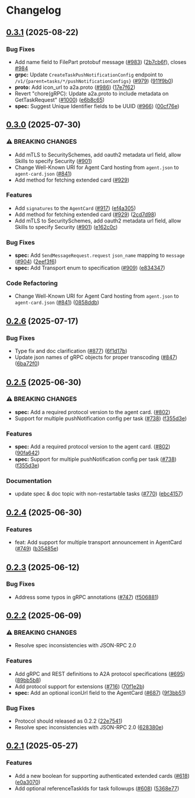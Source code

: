 # Changelog

## [0.3.1](https://github.com/a2aproject/A2A/compare/v0.3.0...v0.3.1) (2025-08-22)


### Bug Fixes

* Add name field to FilePart protobuf message ([#983](https://github.com/a2aproject/A2A/issues/983)) ([2b7cb6f](https://github.com/a2aproject/A2A/commit/2b7cb6f8408e6324c48fb82c71839c67a18f1fab)), closes [#984](https://github.com/a2aproject/A2A/issues/984)
* **grpc:** Update `CreateTaskPushNotificationConfig` endpoint to `/v1/{parent=tasks/*/pushNotificationConfigs}` ([#979](https://github.com/a2aproject/A2A/issues/979)) ([911f9b0](https://github.com/a2aproject/A2A/commit/911f9b059c52dd65497b76ccf63d196ca84c7f0e))
* **proto:** Add icon_url to a2a.proto ([#986](https://github.com/a2aproject/A2A/issues/986)) ([17e7f62](https://github.com/a2aproject/A2A/commit/17e7f62df9a3e4ca0768ab8d4f0bb7573b3d73e1))
* Revert "chore(gRPC): Update a2a.proto to include metadata on GetTaskRequest" ([#1000](https://github.com/a2aproject/A2A/issues/1000)) ([e6b8c65](https://github.com/a2aproject/A2A/commit/e6b8c654a86a6ee461bb5c7be5d5b81004b80a92))
* **spec:** Suggest Unique Identifier fields to be UUID ([#966](https://github.com/a2aproject/A2A/issues/966)) ([00cf76e](https://github.com/a2aproject/A2A/commit/00cf76e7bbc752842ef254f3d4136ed1b5751f6e))

## [0.3.0](https://github.com/a2aproject/A2A/compare/v0.2.6...v0.3.0) (2025-07-30)


### ⚠ BREAKING CHANGES

* Add mTLS to SecuritySchemes, add oauth2 metadata url field, allow Skills to specify Security ([#901](https://github.com/a2aproject/A2A/issues/901))
* Change Well-Known URI for Agent Card hosting from `agent.json` to `agent-card.json` ([#841](https://github.com/a2aproject/A2A/issues/841))
* Add method for fetching extended card ([#929](https://github.com/a2aproject/A2A/issues/929))

### Features

* Add `signatures` to the `AgentCard` ([#917](https://github.com/a2aproject/A2A/issues/917)) ([ef4a305](https://github.com/a2aproject/A2A/commit/ef4a30505381e99b20103724cabef024389bacef))
* Add method for fetching extended card ([#929](https://github.com/a2aproject/A2A/issues/929)) ([2cd7d98](https://github.com/a2aproject/A2A/commit/2cd7d98bc8566601b9a18ca8afe92a0b4d203248))
* Add mTLS to SecuritySchemes, add oauth2 metadata url field, allow Skills to specify Security ([#901](https://github.com/a2aproject/A2A/issues/901)) ([e162c0c](https://github.com/a2aproject/A2A/commit/e162c0c6c4f609d2f4eef9042466d176ec75ebda))


### Bug Fixes

* **spec:** Add `SendMessageRequest.request` `json_name` mapping to `message` ([#904](https://github.com/a2aproject/A2A/issues/904)) ([2eef3f6](https://github.com/a2aproject/A2A/commit/2eef3f6113851e690cee70a1b1643e1ffd6d2a60))
* **spec:** Add Transport enum to specification ([#909](https://github.com/a2aproject/A2A/issues/909)) ([e834347](https://github.com/a2aproject/A2A/commit/e834347c279186d9d7873b352298e8b19737dd5a))


### Code Refactoring

* Change Well-Known URI for Agent Card hosting from `agent.json` to `agent-card.json` ([#841](https://github.com/a2aproject/A2A/issues/841)) ([0858ddb](https://github.com/a2aproject/A2A/commit/0858ddb884dc4671681fd819648dfd697176abb3))

## [0.2.6](https://github.com/a2aproject/A2A/compare/v0.2.5...v0.2.6) (2025-07-17)


### Bug Fixes

* Type fix and doc clarification ([#877](https://github.com/a2aproject/A2A/issues/877)) ([6f1d17b](https://github.com/a2aproject/A2A/commit/6f1d17ba806c32f2b6fbe465be93ec13bfe7d83c))
* Update json names of gRPC objects for proper transcoding  ([#847](https://github.com/a2aproject/A2A/issues/847)) ([6ba72f0](https://github.com/a2aproject/A2A/commit/6ba72f0d51c2e3d0728f84e9743b6d0e88730b51))

## [0.2.5](https://github.com/a2aproject/A2A/compare/v0.2.4...v0.2.5) (2025-06-30)


### ⚠ BREAKING CHANGES

* **spec:** Add a required protocol version to the agent card. ([#802](https://github.com/a2aproject/A2A/issues/802))
* Support for multiple pushNotification config per task ([#738](https://github.com/a2aproject/A2A/issues/738)) ([f355d3e](https://github.com/a2aproject/A2A/commit/f355d3e922de61ba97873fe2989a8987fc89eec2))


### Features

* **spec:** Add a required protocol version to the agent card. ([#802](https://github.com/a2aproject/A2A/issues/802)) ([90fa642](https://github.com/a2aproject/A2A/commit/90fa64209498948b329a7b2ac6ec38942369157a))
* **spec:** Support for multiple pushNotification config per task ([#738](https://github.com/a2aproject/A2A/issues/738)) ([f355d3e](https://github.com/a2aproject/A2A/commit/f355d3e922de61ba97873fe2989a8987fc89eec2))


### Documentation

* update spec & doc topic with non-restartable tasks ([#770](https://github.com/a2aproject/A2A/issues/770)) ([ebc4157](https://github.com/a2aproject/A2A/commit/ebc4157ca87ae08d1c55e38e522a1a17201f2854))

## [0.2.4](https://github.com/a2aproject/A2A/compare/v0.2.3...v0.2.4) (2025-06-30)


### Features

* feat: Add support for multiple transport announcement in AgentCard ([#749](https://github.com/a2aproject/A2A/issues/749)) ([b35485e](https://github.com/a2aproject/A2A/commit/b35485e02e796d15232dec01acfab93fc858c3ec))

## [0.2.3](https://github.com/a2aproject/A2A/compare/v0.2.2...v0.2.3) (2025-06-12)


### Bug Fixes

* Address some typos in gRPC annotations ([#747](https://github.com/a2aproject/A2A/issues/747)) ([f506881](https://github.com/a2aproject/A2A/commit/f506881c9b8ff0632d7c7107d5c426646ae31592))

## [0.2.2](https://github.com/a2aproject/A2A/compare/v0.2.1...v0.2.2) (2025-06-09)


### ⚠ BREAKING CHANGES

* Resolve spec inconsistencies with JSON-RPC 2.0

### Features

* Add gRPC and REST definitions to A2A protocol specifications ([#695](https://github.com/a2aproject/A2A/issues/695)) ([89bb5b8](https://github.com/a2aproject/A2A/commit/89bb5b82438b74ff7bb0fafbe335db7100a0ac57))
* Add protocol support for extensions ([#716](https://github.com/a2aproject/A2A/issues/716)) ([70f1e2b](https://github.com/a2aproject/A2A/commit/70f1e2b0c68a3631888091ce9460a9f7fbfbdff2))
* **spec:** Add an optional iconUrl field to the AgentCard ([#687](https://github.com/a2aproject/A2A/issues/687)) ([9f3bb51](https://github.com/a2aproject/A2A/commit/9f3bb51257f008bd878d85e00ec5e88357016039))


### Bug Fixes

* Protocol should released as 0.2.2 ([22e7541](https://github.com/a2aproject/A2A/commit/22e7541be082c4f0845ff7fa044992cda05b437e))
* Resolve spec inconsistencies with JSON-RPC 2.0 ([628380e](https://github.com/a2aproject/A2A/commit/628380e7e392bc8f1778ae991d4719bd787c17a9))

## [0.2.1](https://github.com/a2aproject/A2A/compare/v0.2.0...v0.2.1) (2025-05-27)

### Features

* Add a new boolean for supporting authenticated extended cards ([#618](https://github.com/a2aproject/A2A/issues/618)) ([e0a3070](https://github.com/a2aproject/A2A/commit/e0a3070fc289110d43faf2e91b4ffe3c29ef81da))
* Add optional referenceTaskIds for task followups ([#608](https://github.com/a2aproject/A2A/issues/608)) ([5368e77](https://github.com/a2aproject/A2A/commit/5368e7728cb523caf1a9218fda0b1646325f524b))

